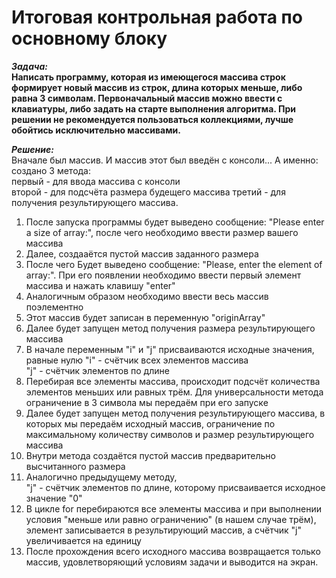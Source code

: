 # Итоговая контрольная работа по основному блоку
***Задача:***  
**Написать программу, которая из имеющегося массива строк формирует новый массив из строк, длина которых меньше, либо равна 3 символам. Первоначальный массив можно ввести с клавиатуры, либо задать на старте выполнения алгоритма. При решении не рекомендуется пользоваться коллекциями, лучше обойтись исключительно массивами.**

***Решение:***  
Вначале был массив. И массив этот был введён с консоли...
А именно: создано 3 метода:  
первый - для ввода массива с консоли  
второй - для подсчёта размера будещего массива
третий - для получения результирующего массива.

1. После запуска программы будет выведено сообщение: "Please enter a size of array:", после чего необходимо ввести размер вашего массива
2. Далее, создааётся пустой массив заданного размера
3. После чего Будет выведено сообщение: "Please, enter the element of array:". При его появлении необходимо ввести первый элемент массива и нажать клавишу "enter"
4. Аналогичным образом необходимо ввести весь массив поэлементно
5. Этот массив будет записан в переменную "originArray"
6. Далее будет запущен метод получения размера результирующего массива
7. В начале переменным "i" и "j" присваиваются исходные значения, равные нулю
"i" - счётчик всех элементов массива  
"j" - счётчик элементов по длине
8. Перебирая все элементы массива, происходит подсчёт количества элементов меньших или равных трём. Для универсальности метода ограничение в 3 символа мы передаём при его запуске
9. Далее будет запущен метод получения результирующего массива, в которых мы передаём исходный массив, ограничение по максимальному количеству символов и размер результирующего массива
10. Внутри метода создаётся пустой массив предварительно высчитанного размера
11. Аналогично предыдущему методу,  
"j" - счётчик элементов по длине, которому присваивается исходное значение "0"
12. В цикле for перебираются все элементы массива и при выполнении условия "меньше или равно ограничению" (в нашем случае трём), элемент записывается в результирующий массив, а счётчик "j" увеличивается на единицу
13. После прохождения всего исходного массива возвращается только массив, удовлетворяющий условиям задачи и выводится на экран.
